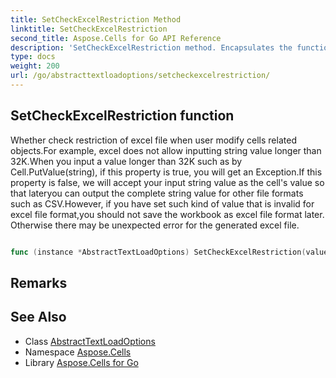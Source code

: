```yaml
---
title: SetCheckExcelRestriction Method 
linktitle: SetCheckExcelRestriction
second_title: Aspose.Cells for Go API Reference
description: 'SetCheckExcelRestriction method. Encapsulates the function that represents setcheckexcelrestriction in Go.'
type: docs
weight: 200
url: /go/abstracttextloadoptions/setcheckexcelrestriction/
---
```


## SetCheckExcelRestriction function

Whether check restriction of excel file when user modify cells related objects.For example, excel does not allow inputting string value longer than 32K.When you input a value longer than 32K such as by Cell.PutValue(string), if this property is true, you will get an Exception.If this property is false, we will accept your input string value as the cell's value so that lateryou can output the complete string value for other file formats such as CSV.However, if you have set such kind of value that is invalid for excel file format,you should not save the workbook as excel file format later. Otherwise there may be unexpected error for the generated excel file.

```go

func (instance *AbstractTextLoadOptions) SetCheckExcelRestriction(value bool)  error

```

## Remarks


## See Also

* Class [AbstractTextLoadOptions](../)
* Namespace [Aspose.Cells](../../)
* Library [Aspose.Cells for Go](../../../)
